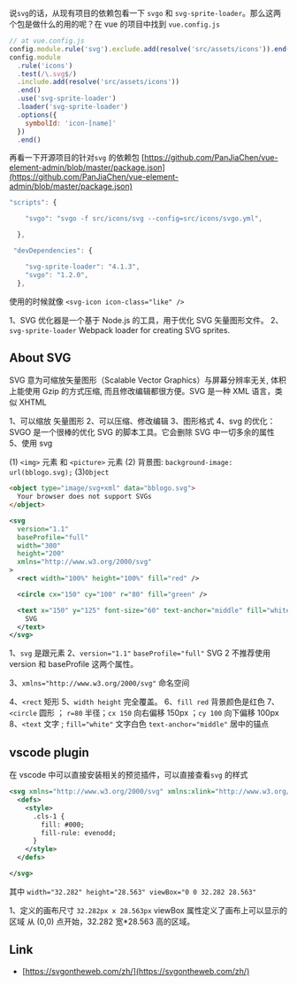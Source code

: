 说`svg`的话，从现有项目的依赖包看一下 `svgo` 和 `svg-sprite-loader`。那么这两个包是做什么的用的呢？在 vue 的项目中找到 `vue.config.js`

```js
// at vue.config.js
config.module.rule('svg').exclude.add(resolve('src/assets/icons')).end()
config.module
  .rule('icons')
  .test(/\.svg$/)
  .include.add(resolve('src/assets/icons'))
  .end()
  .use('svg-sprite-loader')
  .loader('svg-sprite-loader')
  .options({
    symbolId: 'icon-[name]'
  })
  .end()
```

再看一下开源项目的针对`svg` 的依赖包 [https://github.com/PanJiaChen/vue-element-admin/blob/master/package.json](https://github.com/PanJiaChen/vue-element-admin/blob/master/package.json)

```js
"scripts": {

    "svgo": "svgo -f src/icons/svg --config=src/icons/svgo.yml",

  },
```

```js
 "devDependencies": {

    "svg-sprite-loader": "4.1.3",
    "svgo": "1.2.0",
  },
```

使用的时候就像 `<svg-icon icon-class="like" />`

1、SVG 优化器是一个基于 Node.js 的工具，用于优化 SVG 矢量图形文件。
2、`svg-sprite-loader` Webpack loader for creating SVG sprites.

## About SVG

SVG 意为可缩放矢量图形（Scalable Vector Graphics）与屏幕分辨率无关, 体积上能使用 Gzip 的方式压缩, 而且修改编辑都很方便。SVG 是一种 XML 语言，类似 XHTML

1、可以缩放 矢量图形
2、可以压缩、修改编辑
3、图形格式
4、svg 的优化：SVGO 是一个很棒的优化 SVG 的脚本工具。它会删除 SVG 中一切多余的属性
5、使用 svg

(1) `<img>` 元素 和 `<picture>` 元素
(2) 背景图: `background-image: url(bblogo.svg);`
(3)`Object`

```html
<object type="image/svg+xml" data="bblogo.svg">
  Your browser does not support SVGs
</object>
```

```xml
<svg
  version="1.1"
  baseProfile="full"
  width="300"
  height="200"
  xmlns="http://www.w3.org/2000/svg"
>
  <rect width="100%" height="100%" fill="red" />

  <circle cx="150" cy="100" r="80" fill="green" />

  <text x="150" y="125" font-size="60" text-anchor="middle" fill="white">
    SVG
  </text>
</svg>
```

1、`svg` 是跟元素
2、`version="1.1"` `baseProfile="full"` SVG 2 不推荐使用 version 和 baseProfile 这两个属性。

3、`xmlns="http://www.w3.org/2000/svg"` 命名空间

4、`<rect` 矩形
5、`width height` 完全覆盖。
6、`fill red` 背景颜色是红色
7、`<circle` 圆形 ； `r=80` 半径；`cx 150` 向右偏移 150px ；`cy 100` 向下偏移 100px
8、`<text` 文字 ; `fill="white"` 文字白色 `text-anchor="middle"` 居中的锚点

## vscode plugin

在 vscode 中可以直接安装相关的预览插件，可以直接查看`svg` 的样式

```xml
<svg xmlns="http://www.w3.org/2000/svg" xmlns:xlink="http://www.w3.org/1999/xlink" preserveAspectRatio="xMidYMid" width="32.282" height="28.563" viewBox="0 0 32.282 28.563">
  <defs>
    <style>
      .cls-1 {
        fill: #000;
        fill-rule: evenodd;
      }
    </style>
  </defs>

</svg>
```

其中 `width="32.282" height="28.563" viewBox="0 0 32.282 28.563"`

1、定义的画布尺寸 `32.282px x 28.563px` viewBox 属性定义了画布上可以显示的区域 从 (0,0) 点开始，32.282 宽\*28.563 高的区域。

## Link

- [https://svgontheweb.com/zh/](https://svgontheweb.com/zh/)
